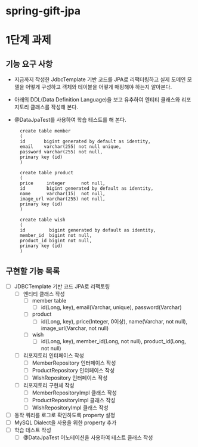 # spring-gift-jpa

# 1단계 과제

## 기능 요구 사항
- 지금까지 작성한 JdbcTemplate 기반 코드를 JPA로 리팩터링하고 실제 도메인 모델을 어떻게 구성하고 객체와 테이블을 어떻게 매핑해야 하는지 알아본다.

- 아래의 DDL(Data Definition Language)을 보고 유추하여 엔티티 클래스와 리포지토리 클래스를 작성해 본다.
- @DataJpaTest를 사용하여 학습 테스트를 해 본다.
  ```
    create table member
    (
    id       bigint generated by default as identity,
    email    varchar(255) not null unique,
    password varchar(255) not null,
    primary key (id)
    )
  ```
  ```
    create table product
    (
    price     integer      not null,
    id        bigint generated by default as identity,
    name      varchar(15)  not null,
    image_url varchar(255) not null,
    primary key (id)
    )
  ```
  ```
    create table wish
    (
    id         bigint generated by default as identity,
    member_id  bigint not null,
    product_id bigint not null,
    primary key (id)
    )
  ```
## 구현할 기능 목록
- [ ] JDBCTemplate 기반 코드 JPA로 리팩토링
  - [ ] 엔티티 클래스 작성
    - [ ] member table
      - [ ] id(Long, key), email(Varchar, unique), password(Varchar)
    - [ ] product
      - [ ] id(Long, key), price(Integer, 0이상), name(Varchar, not null), image_url(Varchar, not null) 
    - [ ] wish
      - [ ] id(Long, key), member_id(Long, not null), product_id(Long, not null)
      
  - [ ] 리포지토리 인터페이스 작성
    - [ ] MemberRepository 인터페이스 작성
    - [ ] ProductRepository 인터페이스 작성
    - [ ] WishRepository 인터페이스 작성
  
  - [ ] 리포지토리 구현체 작성
    - [ ] MemberRepositoryImpl 클래스 작성
    - [ ] ProductRepositoryImpl 클래스 작성
    - [ ] WishRepositoryImpl 클래스 작성
- [ ] 동작 쿼리를 로그로 확인하도록 property 설정
- [ ] MySQL Dialect을 사용을 위한 property 추가
- [ ] 학습 테스트 작성
  - [ ] @DataJpaTest 어노테이션을 사용하여 테스트 클래스 작성
